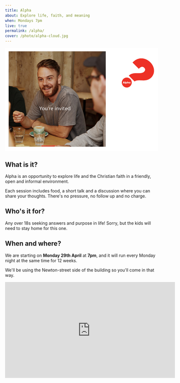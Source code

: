 ```yaml
---
title: Alpha
about: Explore life, faith, and meaning
when: Mondays 7pm
live: true
permalink: /alpha/
cover: /photo/alpha-cloud.jpg
---
```


![You're invited to Alpha](/photo/alpha1.jpg)

## What is it? ##

Alpha is an opportunity to explore life and the Christian faith in a friendly, open and informal environment.

Each session includes food, a short talk and a discussion where you can share your thoughts. There's no pressure, no follow up and no charge.


## Who's it for? ##

Any over 18s seeking answers and purpose in life! Sorry, but the kids will need to stay home for this one.


## When and where? ##

We are starting on **Monday 29th April** at **7pm**, and it will run every Monday night at the same time for 12 weeks.

We'll be using the Newton-street side of the building so you'll come in that way.

<iframe class="db center" width="560" height="315" src="https://www.youtube.com/embed/fViYK_Xb3Wg" frameborder="0" allow="accelerometer; autoplay; encrypted-media; gyroscope; picture-in-picture" allowfullscreen></iframe>
